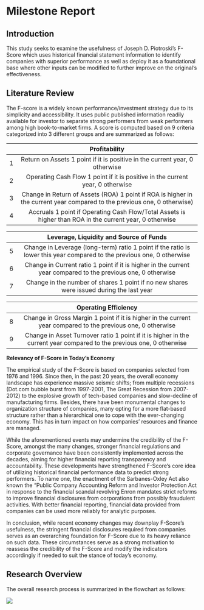 Milestone Report
================
Introduction
------------
This study seeks to examine the usefulness of Joseph D. Piotroski’s F-Score which uses historical financial statement information to identify companies with superior performance as well as deploy it as a foundational base where other inputs can be modified to further improve on the original’s effectiveness.

Literature Review
-----------------
The F-score is a widely known performance/investment strategy due to its simplicity and accessibility. It uses public published information readily available for investor to separate strong performers from weak performers among high book-to-market firms. A score is computed based on 9 criteria categorized into 3 different groups and are summarized as follows:



|	|Profitability|
|:---:|:---:|
|1|Return on Assets	1 point if it is positive in the current year, 0 otherwise|
|2|	Operating Cash Flow	1 point if it is positive in the current year, 0 otherwise|
|3|	Change in Return of Assets (ROA)	1 point if ROA is higher in the current year compared to the previous one, 0 otherwise)|
|4|Accruals	1 point if Operating Cash Flow/Total Assets is higher than ROA in the current year, 0 otherwise|

| |Leverage, Liquidity and Source of Funds|
|:---:|:---:|
|5|	Change in Leverage (long-term) ratio	1 point if the ratio is lower this year compared to the previous one, 0 otherwise|
|6|	Change in Current ratio	1 point if it is higher in the current year compared to the previous one, 0 otherwise
|7|	Change in the number of shares	1 point if no new shares were issued during the last year

| |Operating Efficiency|
|:---:|:---:|
|8|	Change in Gross Margin	1 point if it is higher in the current year compared to the previous one, 0 otherwise
|9	|Change in Asset Turnover ratio	1 point if it is higher in the current year compared to the previous one, 0 otherwise

**Relevancy of F-Score in Today’s Economy**

The empirical study of the F-Score is based on companies selected from 1976 and 1996. Since then, in the past 20 years, the overall economy landscape has experience massive seismic shifts; from multiple recessions (Dot.com bubble burst from 1997-2001, The Great Recession from 2007-2012) to the explosive growth of tech-based companies and slow-decline of manufacturing firms. Besides, there have been monumental changes to organization structure of companies, many opting for a more flat-based structure rather than a hierarchical one to cope with the ever-changing economy. This has in turn impact on how companies’ resources and finance are managed. 

While the aforementioned events may undermine the credibility of the F-Score, amongst the many changes, stronger financial regulations and corporate governance have been consistently implemented across the decades, aiming for higher financial reporting transparency and accountability. These developments have strengthened F-Score’s core idea of utilizing historical financial performance data to predict strong performers.  To name one, the enactment of the Sarbanes-Oxley Act also known the “Public Company Accounting Reform and Investor Protection Act in response to the financial scandal revolving Enron mandates strict reforms to improve financial disclosures from  corporations from possibly fraudulent activities. With better financial reporting, financial data provided from companies can be used more reliably for analytic purposes.

In conclusion, while recent economy changes may downplay F-Score’s usefulness, the stringent financial disclosures required from companies serves as an overarching foundation for F-Score due to its heavy reliance on such data. These circumstances serve as a strong motivation to reassess the credibility of the F-Score and modify the indicators accordingly if needed to suit the stance of today’s economy. 

Research Overview
-----------------
The overall research process is summarized in the flowchart as follows:

<img src ="F-Score-Capstone-Project-/Images/Research%20Layout.png">

